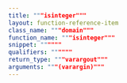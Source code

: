 ```yaml
---
title: """isinteger"""
layout: function-reference-item
class_name: """domain"""
function_name: """isinteger"""
snippet: """"""
qualifiers: """"""
return_type: """varargout"""
arguments: """(varargin)"""
---
```


